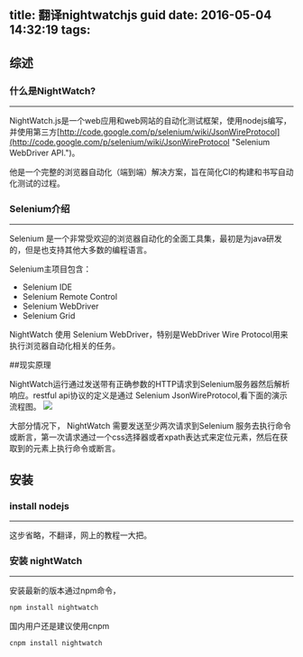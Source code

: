 title: 翻译nightwatchjs guid
date: 2016-05-04 14:32:19
tags:
---

## 综述

### 什么是NightWatch?

--------
NightWatch.js是一个web应用和web网站的自动化测试框架，使用nodejs编写，并使用第三方[http://code.google.com/p/selenium/wiki/JsonWireProtocol](http://code.google.com/p/selenium/wiki/JsonWireProtocol "Selenium WebDriver API.")。

他是一个完整的浏览器自动化（端到端）解决方案，旨在简化CI的构建和书写自动化测试的过程。

### Selenium介绍

-----

Selenium 是一个非常受欢迎的浏览器自动化的全面工具集，最初是为java研发的，但是也支持其他大多数的编程语言。

Selenium主项目包含：

* Selenium IDE
* Selenium Remote Control
* Selenium WebDriver
* Selenium Grid

NightWatch 使用 Selenium WebDriver，特别是WebDriver Wire Protocol用来执行浏览器自动化相关的任务。

##现实原理

NightWatch运行通过发送带有正确参数的HTTP请求到Selenium服务器然后解析响应。restful api协议的定义是通过 Selenium JsonWireProtocol,看下面的演示流程图。
![](/mdimg/operation.png)

大部分情况下， NightWatch 需要发送至少两次请求到Selenium 服务去执行命令或断言，第一次请求通过一个css选择器或者xpath表达式来定位元素，然后在获取到的元素上执行命令或断言。

## 安装

### install nodejs

----
这步省略，不翻译，网上的教程一大把。

### 安装 nightWatch

------
安装最新的版本通过npm命令，

```js
npm install nightwatch

```
国内用户还是建议使用cnpm
```js
cnpm install nightwatch
```

